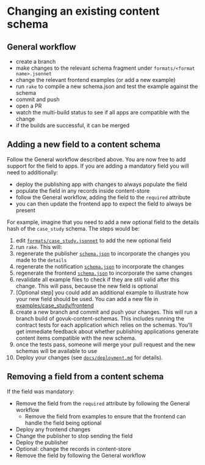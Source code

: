 # Changing an existing content schema

## General workflow

* create a branch
* make changes to the relevant schema fragment under `formats/<format name>.jsonnet`
* change the relevant frontend examples (or add a new example)
* run `rake` to compile a new schema.json and test the example against the schema
* commit and push
* open a PR
* watch the multi-build status to see if all apps are compatible with the change
* if the builds are successful, it can be merged

## Adding a new field to a content schema

Follow the General workflow described above. You are now free to add support for the field to apps. If you are adding a mandatory field you will need to additionally:

* deploy the publishing app with changes to always populate the field
* populate the field in any records inside content-store
* follow the General workflow, adding the field to the `required` attribute
* you can then update the frontend app to expect the field to always be present

For example, imagine that you need to add a new optional field to the details hash of the `case_study` schema. The steps would be:

1. edit [`formats/case_study.jsonnet`](/formats/case_study.jsonnet) to
   add the new optional field
1. run `rake`. This will:
  1. regenerate the publisher [`schema.json`](/dist/formats/case_study/publisher/schema.json) to incorporate the changes you made to the `details`
  1. regenerate the notification [`schema.json`](/dist/formats/case_study/notification/schema.json) to incorporate the changes
  1. regenerate the frontend [`schema.json`](/dist/formats/case_study/frontend/schema.json) to incorporate the same changes
  1. revalidate all example files to check if they are still valid after this change. This will pass, because the new field is optional
1. [Optional step] you could add an additional example to illustrate how your new field should be used. You can add a new file in [examples/case_study/frontend](/examples/case_study/frontend)
1. create a new branch and commit and push your changes.
   This will run a branch build of govuk-content-schemas.
   This includes running the contract tests for each application which relies on the schemas.
   You'll get immediate feedback about whether publishing applications generate content items compatible with the new schema.
1. once the tests pass, someone will merge your pull request and the new schemas will be available to use
1. Deploy your changes (see [`docs/deployment.md`](deployment.md) for details).

## Removing a field from a content schema

If the field was mandatory:

* Remove the field from the `required` attribute by following the General workflow
  * Remove the field from examples to ensure that the frontend can handle the field being optional
* Deploy any frontend changes
* Change the publisher to stop sending the field
* Deploy the publisher
* Optional: change the records in content-store
* Remove the field by following the General workflow

